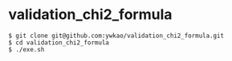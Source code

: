 # validation_chi2_formula
```
$ git clone git@github.com:ywkao/validation_chi2_formula.git
$ cd validation_chi2_formula
$ ./exe.sh
```
